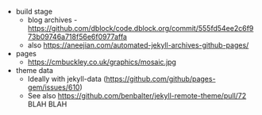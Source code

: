 * build stage
  * blog archives - https://github.com/dblock/code.dblock.org/commit/555fd54ee2c6f973b09746a718f56e6f0977affa
  * also https://aneejian.com/automated-jekyll-archives-github-pages/
* pages
  * https://cmbuckley.co.uk/graphics/mosaic.jpg
* theme data
  * Ideally with jekyll-data (https://github.com/github/pages-gem/issues/610)
  * See also https://github.com/benbalter/jekyll-remote-theme/pull/72
BLAH
BLAH
